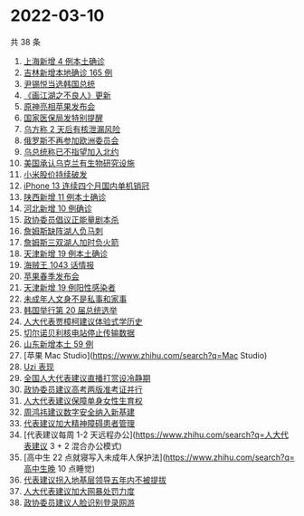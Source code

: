 # 2022-03-10

共 38 条

<!-- BEGIN -->
<!-- 最后更新时间 Thu Mar 10 2022 17:10:22 GMT+0800 (China Standard Time) -->

1. [上海新增 4 例本土确诊](https://www.zhihu.com/search?q=上海疫情)
1. [吉林新增本地确诊 165 例](https://www.zhihu.com/search?q=吉林疫情)
1. [尹锡悦当选韩国总统](https://www.zhihu.com/search?q=尹锡悦)
1. [《画江湖之不良人》更新](https://www.zhihu.com/search?q=画江湖之不良人)
1. [原神亮相苹果发布会](https://www.zhihu.com/search?q=原神)
1. [国家医保局发特别提醒](https://www.zhihu.com/search?q=医保停用诈骗短信)
1. [乌方称 2 天后有核泄漏风险](https://www.zhihu.com/search?q=核泄漏风险)
1. [俄罗斯不再参加欧洲委员会](https://www.zhihu.com/search?q=欧洲委员会)
1. [乌总统称已不指望加入北约](https://www.zhihu.com/search?q=俄罗斯乌克兰)
1. [美国承认乌克兰有生物研究设施](https://www.zhihu.com/search?q=乌克兰生物研究设施)
1. [小米股价持续破发](https://www.zhihu.com/search?q=小米)
1. [iPhone 13 连续四个月国内单机销冠](https://www.zhihu.com/search?q=iPhone中国市场)
1. [陕西新增 11 例本土确诊](https://www.zhihu.com/search?q=陕西疫情)
1. [河北新增 10 例确诊](https://www.zhihu.com/search?q=河北疫情)
1. [政协委员倡议正能量剧本杀](https://www.zhihu.com/search?q=剧本杀)
1. [詹姆斯缺阵湖人负马刺](https://www.zhihu.com/search?q=湖人)
1. [詹姆斯三双湖人加时负火箭](https://www.zhihu.com/search?q=湖人)
1. [天津新增 19 例本土确诊](https://www.zhihu.com/search?q=天津疫情)
1. [海贼王 1043 话情报](https://www.zhihu.com/search?q=海贼王)
1. [苹果春季发布会](https://www.zhihu.com/search?q=苹果春季发布会)
1. [天津新增 19 例阳性感染者](https://www.zhihu.com/search?q=天津疫情)
1. [未成年人文身不是私事和家事](https://www.zhihu.com/search?q=未成年文身)
1. [韩国举行第 20 届总统选举](https://www.zhihu.com/search?q=韩国总统选举)
1. [人大代表贾樟柯建议体验式学历史](https://www.zhihu.com/search?q=人大代表贾樟柯)
1. [切尔诺贝利核电站停止传输数据](https://www.zhihu.com/search?q=切尔诺贝利核电站)
1. [山东新增本土 59 例](https://www.zhihu.com/search?q=山东疫情)
1. [苹果 Mac Studio](https://www.zhihu.com/search?q=Mac Studio)
1. [Uzi 表现](https://www.zhihu.com/search?q=Uzi)
1. [全国人大代表建议直播打赏设冷静期](https://www.zhihu.com/search?q=直播打赏设冷静期)
1. [政协委员建议高考两版准考证并行](https://www.zhihu.com/search?q=高考纸版电子版准考证并行)
1. [人大代表建议保障单身女性生育权](https://www.zhihu.com/search?q=保障单身女性生育权)
1. [周鸿祎建议数字安全纳入新基建](https://www.zhihu.com/search?q=周鸿祎建议数字安全纳入新基建)
1. [代表建议加大精神障碍患者管理](https://www.zhihu.com/search?q=人大代表建议加大精神障碍患者管理)
1. [代表建议每周 1-2 天远程办公](https://www.zhihu.com/search?q=人大代表建议 3 + 2 混合办公模式)
1. [高中生 22 点就寝写入未成年人保护法](https://www.zhihu.com/search?q=高中生晚 10 点睡觉)
1. [代表建议拐入地基层领导五年内不被提拔](https://www.zhihu.com/search?q=拐入地基层领导五年内不被提拔)
1. [人大代表建议加大网暴处罚力度](https://www.zhihu.com/search?q=人大代表建议加大网暴处罚力度)
1. [政协委员建议人脸识别登录网游](https://www.zhihu.com/search?q=强制人脸识别登录网游)

<!-- END -->
